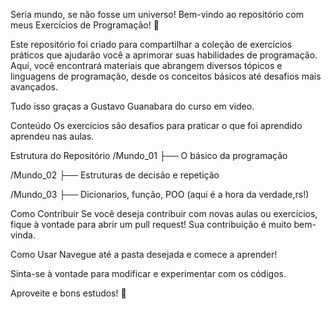 Seria mundo, se não fosse um universo!
Bem-vindo ao repositório com meus Exercícios de Programação! 🎉

Este repositório foi criado para compartilhar a coleção de exercícios práticos que ajudarão você a aprimorar suas habilidades de programação. Aqui, você encontrará materiais que abrangem diversos tópicos e linguagens de programação, desde os conceitos básicos até desafios mais avançados.

Tudo isso graças a Gustavo Guanabara do curso em video.

Conteúdo
Os exercícios são desafios para praticar o que foi aprendido aprendeu nas aulas.

Estrutura do Repositório
/Mundo_01 ├── O básico da programação

/Mundo_02 ├── Estruturas de decisão e repetição

/Mundo_03 ├── Dicionarios, função, POO (aqui é a hora da verdade,rs!)

Como Contribuir
Se você deseja contribuir com novas aulas ou exercícios, fique à vontade para abrir um pull request! Sua contribuição é muito bem-vinda.

Como Usar
Navegue até a pasta desejada e comece a aprender!

Sinta-se à vontade para modificar e experimentar com os códigos.

Aproveite e bons estudos! 🚀
